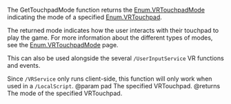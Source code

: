 The GetTouchpadMode function returns the [Enum.VRTouchpadMode](https://developer.roblox.com/search#stq=VRTouchpadMode) indicating the mode of a specified [Enum.VRTouchpad](https://developer.roblox.com/search#stq=VRTouchpad).

The returned mode indicates how the user interacts with their touchpad to play the game. For more information about the different types of modes, see the [Enum.VRTouchpadMode](https://developer.roblox.com/search#stq=VRTouchpadMode) page.

This can also be used alongside the several `/UserInputService` VR functions and events.

Since `/VRService` only runs client-side, this function will only work when used in a `/LocalScript`.
@param pad The specified VRTouchpad.
@returns The mode of the specified VRTouchpad.